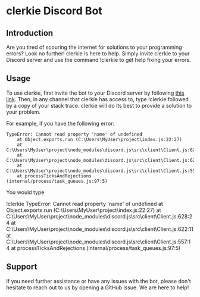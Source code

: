 # clerkie Discord Bot
## Introduction
Are you tired of scouring the internet for solutions to your programming errors? Look no further! clerkie is here to help. Simply invite clerkie to your Discord server and use the command !clerkie <StackTrace> to get help fixing your errors.

## Usage
To use clerkie, first invite the bot to your Discord server by following [this link](https://discord.com/api/oauth2/authorize?client_id=1061821735411908700&permissions=274877908992&scope=bot). Then, in any channel that clerkie has access to, type !clerkie followed by a copy of your stack trace. clerkie will do its best to provide a solution to your problem.

For example, if you have the following error:

```
TypeError: Cannot read property 'name' of undefined
    at Object.exports.run (C:\Users\MyUser\project\index.js:22:27)
    at C:\Users\MyUser\project\node_modules\discord.js\src\client\Client.js:628:24
    at C:\Users\MyUser\project\node_modules\discord.js\src\client\Client.js:622:11
    at C:\Users\MyUser\project\node_modules\discord.js\src\client\Client.js:557:14
    at processTicksAndRejections (internal/process/task_queues.js:97:5)
```


You would type 

!clerkie TypeError: Cannot read property 'name' of undefined at Object.exports.run (C:\Users\MyUser\project\index.js:22:27) at C:\Users\MyUser\project\node_modules\discord.js\src\client\Client.js:628:24 at C:\Users\MyUser\project\node_modules\discord.js\src\client\Client.js:622:11 at C:\Users\MyUser\project\node_modules\discord.js\src\client\Client.js:557:14 at processTicksAndRejections (internal/process/task_queues.js:97:5)


## Support
If you need further assistance or have any issues with the bot, please don't hesitate to reach out to us by opening a GitHub issue. We are here to help!
